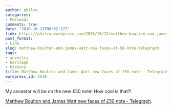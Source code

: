 ```yaml
---
author: philrw
categories:
- Personal
comments: true
date: "2010-10-13T00:02:17Z"
link: https://philrw.wordpress.com/2010/10/12/matthew-boulton-and-james-watt-new-faces-of-50-note-telegraph/
post_format:
- Link
slug: matthew-boulton-and-james-watt-new-faces-of-50-note-telegraph
tags:
- ancestry
- heritage
- history
title: Matthew Boulton and James Watt new faces of £50 note - Telegraph
wordpress_id: 2519
---
```


My ancestor will be on the new £50 note! How cool is that?!

[Matthew Boulton and James Watt new faces of £50 note - Telegraph](http://www.telegraph.co.uk/finance/newsbysector/banksandfinance/5408012/Matthew-Boulton-and-James-Watt-new-faces-of-50-note.html).

